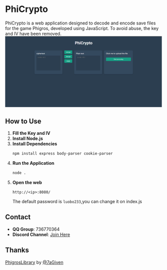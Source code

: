# PhiCrypto

PhiCrypto is a web application designed to decode and encode save files for the game Phigros, developed using JavaScript. To avoid abuse, the key and IV have been removed.
![example](example.png)
## How to Use

1. **Fill the Key and IV**
2. **Install Node.js**
3. **Install Dependencies**
    ```bash
    npm install express body-parser cookie-parser
    ```
4. **Run the Application**
    ```bash
    node .
    ```
5. **Open the web**
   ```
   http://<ip>:8080/
   ```
   The default password is `luobo233`,you can change it on index.js
## Contact

- **QQ Group**: 736770364
- **Discord Channel**: [Join Here](https://discord.gg/phigros-and-rhythm-gaming-1039084623260569631)

## Thanks
[PhigrosLibrary](https://github.com/7aGiven/PhigrosLibrary) by [@7aGiven](https://github.com/7aGiven)
